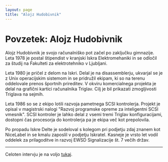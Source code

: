 ```yaml
---
layout: page
title: "Alojz Hudobivnik"
---
```


# Povzetek: Alojz Hudobivnik

Alojz Hudobivnik je svojo računalniško pot začel po zaključku gimnazije. Leta 1978 je postal štipendist v kranjski Iskra Elektromehaniki in se odločil za študij na Fakulteti za elektrotehniko v Ljubljani.

Leta 1980 je pričel z delom na Iskri. Delal je na disassemblerju, ukvarjal se je z Unix operacijskim sistemom in se pridružil ekipam, ki so na terenu oddelovale prenos športnih prireditev. V okviru komercialnega projekta je delal na grafični kartici računalnika Triglav. Cilj je bil prikazati zmogljivosti Triglava na sejmih.

Leta 1986 so se z ekipo lotili razvoja pametnega SCSI kontrolerja. Projekt je opisal v magistrski nalogi "Razvoj programske opreme za inteligentni SCSI vmesnik". SCSI kontroler je lahko delal z vsemi tremi Triglav konfiguracijami, dostopni čas procesorja do kontrolerja pa je ekipa več kot
prepolovila.

Po propadu Iskre Delte je sodeloval s kolegom pri podjetju zdaj znanem kot NiceLabel in se kmalu zaposlil v podjetju Iskratel. Kasneje je vrsto let vodil oddelek za prilagoditve in razvoj EWSD Signalizacije št. 7 večih držav.

------

Celoten intervju je na voljo [tukaj](../alojz-hudobivnik-pogovor).

